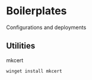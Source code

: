 # Boilerplates

Configurations and deployments

## Utilities

mkcert

```bash
winget install mkcert
```
